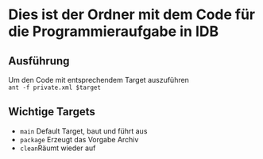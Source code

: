 # Dies ist der Ordner mit dem Code für die Programmieraufgabe in IDB

## Ausführung

Um den Code mit entsprechendem Target auszuführen  
```ant -f private.xml $target```

## Wichtige Targets

- ```main``` Default Target, baut und führt aus
- ```package``` Erzeugt das Vorgabe Archiv
- ```clean```Räumt wieder auf
